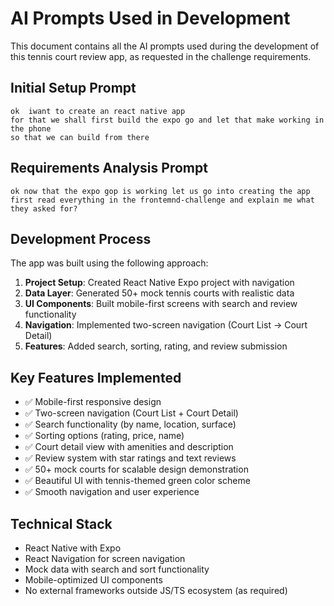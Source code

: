 # AI Prompts Used in Development

This document contains all the AI prompts used during the development of this tennis court review app, as requested in the challenge requirements.

## Initial Setup Prompt
```
ok  iwant to create an react native app 
for that we shall first build the expo go and let that make working in the phone 
so that we can build from there
```

## Requirements Analysis Prompt
```
ok now that the expo gop is working let us go into creating the app first read everything in the frontemnd-challenge and explain me what they asked for?
```

## Development Process
The app was built using the following approach:
1. **Project Setup**: Created React Native Expo project with navigation
2. **Data Layer**: Generated 50+ mock tennis courts with realistic data
3. **UI Components**: Built mobile-first screens with search and review functionality
4. **Navigation**: Implemented two-screen navigation (Court List → Court Detail)
5. **Features**: Added search, sorting, rating, and review submission

## Key Features Implemented
- ✅ Mobile-first responsive design
- ✅ Two-screen navigation (Court List + Court Detail)
- ✅ Search functionality (by name, location, surface)
- ✅ Sorting options (rating, price, name)
- ✅ Court detail view with amenities and description
- ✅ Review system with star ratings and text reviews
- ✅ 50+ mock courts for scalable design demonstration
- ✅ Beautiful UI with tennis-themed green color scheme
- ✅ Smooth navigation and user experience

## Technical Stack
- React Native with Expo
- React Navigation for screen navigation
- Mock data with search and sort functionality
- Mobile-optimized UI components
- No external frameworks outside JS/TS ecosystem (as required)
